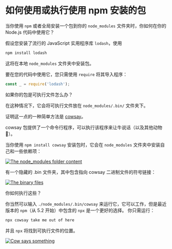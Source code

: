 # 如何使用或执行使用 npm 安装的包

当你使用 `npm` 或者全局安装一个包到你的 `node_modules` 文件夹时，你如何在你的 Node.js 代码中使用它？

假设您安装了流行的 JavaScript 实用程序库 `lodash`，使用

```bash
npm install lodash
```

这将在本地 `node_modules` 文件夹中安装包。

要在您的代码中使用它，您只需使用 `require` 将其导入程序：

```js
const _ = require('lodash');
```

如果你的包是可执行文件怎么办？

在这种情况下，它会将可执行文件放在 `node_modules/.bin/` 文件夹下。

证明这一点的一种简单方法是 [cowsay](https://www.npmjs.com/package/cowsay)。

cowsay 包提供了一个命令行程序，可以执行该程序来让牛说话（以及其他动物🦊）。

当你使用 `npm install cowsay` 安装包时，它会在 `node_modules` 文件夹中安装自己和一些依赖项：

[![The node_modules folder content](http://img.weidawang.site/i/2022/05/22/6289d67c6f6ee.png)](https://nodejs.dev/static/b245c50f5080dae16a2525fae0ba2c91/d2c2a/node_modules-content.png)

有一个隐藏的 .bin 文件夹，其中包含指向 cowsay 二进制文件的符号链接：

[![The binary files](http://img.weidawang.site/i/2022/05/22/6289d67c6af72.png)](https://nodejs.dev/static/99830aefa055e247397de544ad7b7744/d2c2a/binary-files.png)

你如何执行这些？

你当然可以输入 `./node_modules/.bin/cowsay` 来运行它，它可以工作，但是最近版本的 `npm`（从 5.2 开始）中包含的 `npx` 是一个更好的选择。 你只需运行：

```bash
npx cowsay take me out of here
```

并且 `npx` 将找到可执行文件的位置。

[![Cow says something](http://img.weidawang.site/i/2022/05/22/6289d67c5eb0d.png)](https://nodejs.dev/static/ad4f3d3a7464bb0f8a2845fe8e6588c2/d2c2a/cow-say.png)